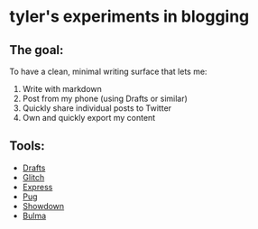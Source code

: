 # tyler's experiments in blogging

## The goal:

To have a clean, minimal writing surface that lets me:

1. Write with markdown
2. Post from my phone (using Drafts or similar)
3. Quickly share individual posts to Twitter
4. Own and quickly export my content 

## Tools:

- [Drafts](https://getdrafts.com/)
- [Glitch](https://glitch.com/)
- [Express](http://expressjs.com/)
- [Pug](https://pugjs.org/)
- [Showdown](http://showdownjs.com/)
- [Bulma](https://bulma.io/)